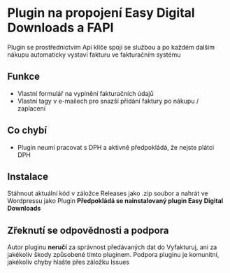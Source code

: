 # Plugin na propojení Easy Digital Downloads a FAPI
Plugin se prostřednictvím Api klíče spojí se službou a po každém dalším nákupu automaticky vystaví fakturu ve fakturačním systému

## Funkce
- Vlastní formulář na vyplnění fakturačních údajů
- Vlastní tagy v e-mailech pro snazší přidání faktury po nákupu / zaplacení

## Co chybí
- Plugin neumí pracovat s DPH a aktivně předpokládá, že nejste plátci DPH

## Instalace
Stáhnout aktuální kód v záložce Releases jako .zip soubor a nahrát ve Wordpressu jako Plugin
**Předpokládá se nainstalovaný plugin Easy Digital Downloads**

## Zřeknutí se odpovědnosti a podpora
Autor pluginu **neručí** za správnost předávaných dat do Vyfakturuj, ani za jakékoliv škody způsobené tímto pluginem. Podpora pluginu je komunitní, jakékoliv chyby hlašte přes záložku Issues
